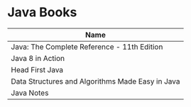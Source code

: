 # Java Books

| Name                                                                      | 
| ------------------------------------------------------------------------- | 
| Java: The Complete Reference - 11th Edition                  
| Java 8 in Action                            
| Head First Java                             
| Data Structures and Algorithms Made Easy in Java                          
| Java Notes                        


